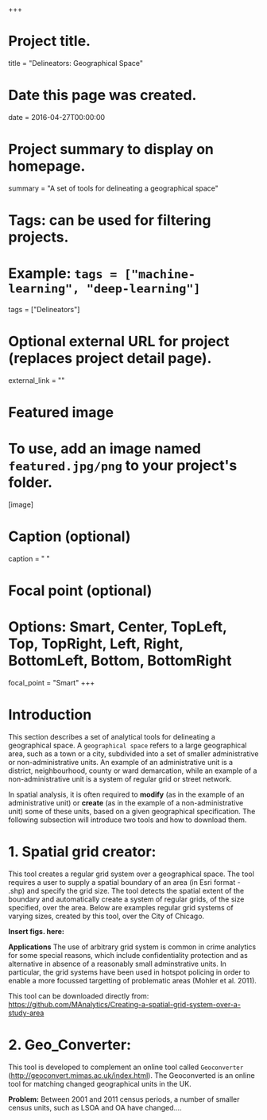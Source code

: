 +++
# Project title.
title = "Delineators: Geographical Space"

# Date this page was created.
date = 2016-04-27T00:00:00

# Project summary to display on homepage.
summary = "A set of tools for delineating a geographical space"

# Tags: can be used for filtering projects.
# Example: `tags = ["machine-learning", "deep-learning"]`
tags = ["Delineators"]

# Optional external URL for project (replaces project detail page).
external_link = ""

# Featured image
# To use, add an image named `featured.jpg/png` to your project's folder. 
[image]
  # Caption (optional)
  caption = " "
  
  # Focal point (optional)
  # Options: Smart, Center, TopLeft, Top, TopRight, Left, Right, BottomLeft, Bottom, BottomRight
  focal_point = "Smart"
+++

# Introduction

This section describes a set of analytical tools for delineating a geographical space. A `geographical space` refers to a large geographical area, such as a town or a  city, subdivided into a set of smaller administrative or non-administrative units.  An example of an administrative unit is a district, neighbourhood, county or ward demarcation, while an example of a non-administrative unit is a system of regular grid or street network.

In spatial analysis, it is often required to **modify** (as in the example of an administrative unit) or **create** (as in the example of a non-administrative unit) some of these units, based on a given geographical specification. The following subsection will introduce two tools and how to download them. 

# 1. Spatial grid creator: 
This tool creates a regular grid system over a geographical space. The tool requires a user to supply a spatial boundary of an area (in Esri format - .shp) and specify the grid size. The tool detects the spatial extent of the boundary and automatically create a system of regular grids, of the size specified, over the area. Below are examples regular grid systems of varying sizes, created by this tool, over the City of Chicago.

**Insert figs. here:**

**Applications**
The use of arbitrary grid system is common in crime analytics for some special reasons, which include confidentiality protection and as alternative in absence of a reasonably small adminstrative units. In particular, the grid systems have been used in hotspot policing in order to enable a more focussed targetting of problematic areas (Mohler et al. 2011).

This tool can be downloaded directly from: https://github.com/MAnalytics/Creating-a-spatial-grid-system-over-a-study-area   

# 2. Geo_Converter: 
This tool is developed to complement an online tool called `Geoconverter` (http://geoconvert.mimas.ac.uk/index.html). The Geoconverted is an online tool for matching changed geographical units in the UK. 

**Problem:** Between 2001 and 2011 census periods, a number of smaller census units, such as LSOA and OA have changed.... 